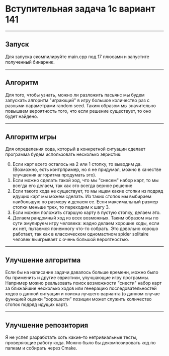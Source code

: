 # Вступительная задача 1с вариант 141
---
## Запуск

Для запуска скомпилируйте main.cpp под 17 плюсами и запустите полученный бинарник.

---

## Алгоритм
Для того, чтобы узнать, можно ли разложить пасьянс мы будем запускать алгоритм "играющий" в игру большое количество раз с разными параметрами random seed. Таким образом мы значительно повышаем вероятность того, что если решение существует, то оно будет найдено.

---
## Алгоритм игры
Для определения хода, который в конкретной ситуации сделает программа будем использовать несколько эвристик:


0) Если карт всего осталось на 2 или 1 стопку, то выводим да.(Возможно, есть контрпример, но я не придумал, можно в качестве улучшения алгоритма продумать это).
1) Если можно сделать такой ход, что мы "снесем" набор карт, то мы всегда его делаем, так как это всегда верное решение
2) Если такого хода не существует, то мы ищем какие стопки из подряд идущих карт мы можем сделать. Из таких стопок мы выбираем наибольшую по размеру и делаем ее. Если максимальный размер стопки меньше трех, то переходим к шагу 3.
3) Если можем положить старшую карту в пустую стопку, делаем это.
4) Делаем рандомный ход из всех возможных.
Таким образом мы по сути эмулируем игру человека: жадно делаем хорошие ходы, если их нет, пытаемся понемногу что-то собрать. Это довольно хорошо работает, так как в классическом одномастном spider solitaire человек выигрывает с очень большой вероятностью.

---
## Улучшение алгоритма

Если бы на написание задачи давалось больше времени, можно было бы применить и другие эвристики, улучшающие игру программы. Например можно реальзовать поиск возможности "снести" набор карт за ближайшие несколько ходов или генерацию последовательностей ходов в данной ситуации и поиска лучшего варианта (в данном случае функцией оценки "хорошести" позиции может служить количество стопок подряд идущих карт). 

---
## Улучшение репозитория
Я не успел разработать хоть какие-то нетривиальные тесты, проверяющие работу кода. Можно было бы декомпозировать код по папкам и собирать через Cmake.